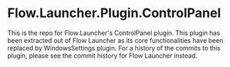 # Flow.Launcher.Plugin.ControlPanel
This is the repo for Flow.Launcher's ControlPanel plugin. This plugin has been extracted out of Flow Launcher as its core functionalities have been replaced by WindowsSettings plugin. For a history of the commits to this plugin, please see the commit history for Flow Launcher instead.